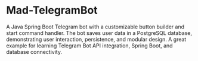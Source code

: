 # Mad-TelegramBot
A Java Spring Boot Telegram bot with a customizable button builder and start command handler. The bot saves user data in a PostgreSQL database, demonstrating user interaction, persistence, and modular design. A great example for learning Telegram Bot API integration, Spring Boot, and database connectivity.
